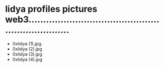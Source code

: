# lidya profiles pictures web3...................................................................
- 0xlidya (1).jpg.
- 0xlidya (2).jpg
- 0xlidya (3).jpg
- 0xlidya (4).jpg
